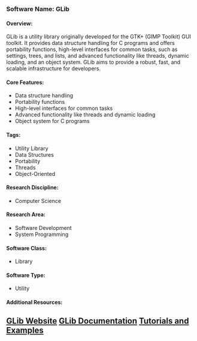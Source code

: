 ### Software Name: GLib

#### Overview:
GLib is a utility library originally developed for the GTK+ (GIMP Toolkit) GUI toolkit. It provides data structure handling for C programs and offers portability functions, high-level interfaces for common tasks, such as settings, trees, and lists, and advanced functionality like threads, dynamic loading, and an object system. GLib aims to provide a robust, fast, and scalable infrastructure for developers.

#### Core Features:
- Data structure handling
- Portability functions
- High-level interfaces for common tasks
- Advanced functionality like threads and dynamic loading
- Object system for C programs

#### Tags:
- Utility Library
- Data Structures
- Portability
- Threads
- Object-Oriented

#### Research Discipline:
- Computer Science

#### Research Area:
- Software Development
- System Programming

#### Software Class:
- Library

#### Software Type:
- Utility

#### Additional Resources:
[GLib Website](https://developer.gnome.org/glib/)
[GLib Documentation](https://developer.gnome.org/glib/stable/)
[Tutorials and Examples](https://developer.gnome.org/glib/stable/glib-tutorials.html)
--------------------------------------
